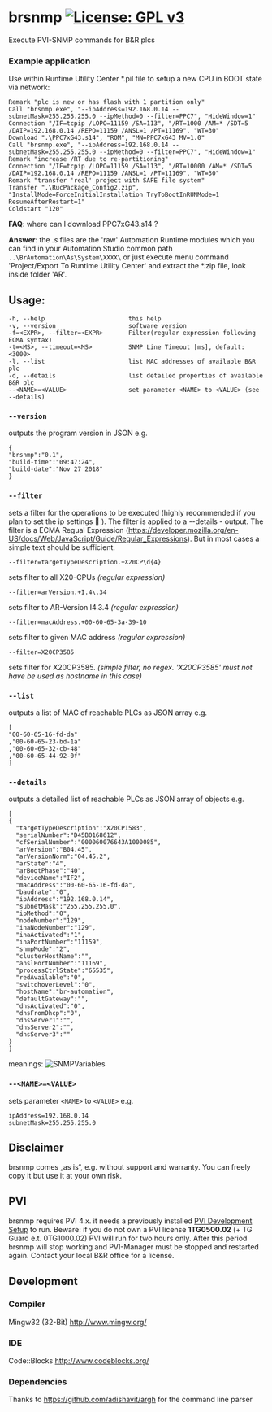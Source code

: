 # brsnmp [![License: GPL v3](https://img.shields.io/badge/License-GPL%20v3-blue.svg)](https://www.gnu.org/licenses/gpl-3.0)
Execute PVI-SNMP commands for B&amp;R plcs

### Example application
Use within Runtime Utility Center *.pil file to setup a new CPU in BOOT state via network:
```
Remark "plc is new or has flash with 1 partition only"
Call "brsnmp.exe", "--ipAddress=192.168.0.14 --subnetMask=255.255.255.0 --ipMethod=0 --filter=PPC7", "HideWindow=1"
Connection "/IF=tcpip /LOPO=11159 /SA=113", "/RT=1000 /AM=* /SDT=5 /DAIP=192.168.0.14 /REPO=11159 /ANSL=1 /PT=11169", "WT=30"
Download ".\PPC7xG43.s14", "ROM", "MN=PPC7xG43 MV=1.0"
Call "brsnmp.exe", "--ipAddress=192.168.0.14 --subnetMask=255.255.255.0 --ipMethod=0 --filter=PPC7", "HideWindow=1"
Remark "increase /RT due to re-partitioning"
Connection "/IF=tcpip /LOPO=11159 /SA=113", "/RT=10000 /AM=* /SDT=5 /DAIP=192.168.0.14 /REPO=11159 /ANSL=1 /PT=11169", "WT=30"
Remark "transfer 'real' project with SAFE file system"
Transfer ".\RucPackage_Config2.zip", "InstallMode=ForceInitialInstallation TryToBootInRUNMode=1 ResumeAfterRestart=1"
Coldstart "120"
```
**FAQ**: where can I download PPC7xG43.s14 ?

**Answer**: the *.s* files are the 'raw' Automation Runtime modules which you can find in your Automation Studio common path ```..\BrAutomation\As\System\XXXX\``` or just execute menu command 'Project/Export To Runtime Utility Center' and extract the *.zip file, look inside folder 'AR'.


## Usage:
```
-h, --help                       this help
-v, --version                    software version
-f=<EXPR>, --filter=<EXPR>       Filter(regular expression following ECMA syntax)
-t=<MS>, --timeout=<MS>          SNMP Line Timeout [ms], default: <3000>
-l, --list                       list MAC addresses of available B&R plc
-d, --details                    list detailed properties of available B&R plc
--<NAME>=<VALUE>                 set parameter <NAME> to <VALUE> (see --details)
```

### `--version`
outputs the program version in JSON e.g.
```
{
"brsnmp":"0.1",
"build-time":"09:47:24",
"build-date":"Nov 27 2018"
}
```

### `--filter`
sets a filter for the operations to be executed (highly recommended if you plan to set the ip settings :grimacing: ). The filter is applied to a --details - output.
The filter is a ECMA Regual Expression (https://developer.mozilla.org/en-US/docs/Web/JavaScript/Guide/Regular_Expressions).
But in most cases a simple text should be sufficient.

```--filter=targetTypeDescription.+X20CP\d{4}```

sets filter to all X20-CPUs *(regular expression)*

```--filter=arVersion.+I.4\.34```

sets filter to AR-Version I4.3.4  *(regular expression)*

```--filter=macAddress.+00-60-65-3a-39-10```

sets filter to given MAC address *(regular expression)*

```--filter=X20CP3585```

sets filter for X20CP3585. *(simple filter, no regex. 'X20CP3585' must not have be used as hostname in this case)*


### `--list`
outputs a list of MAC of reachable PLCs as JSON array e.g.
```
[
"00-60-65-16-fd-da"
,"00-60-65-23-bd-1a"
,"00-60-65-32-cb-48"
,"00-60-65-44-92-0f"
]
```

### `--details`
outputs a detailed list of reachable PLCs as JSON array of objects e.g.
```
[
{
  "targetTypeDescription":"X20CP1583",
  "serialNumber":"D45B0168612",
  "cfSerialNumber":"000060076643A1000085",
  "arVersion":"B04.45",
  "arVersionNorm":"04.45.2",
  "arState":"4",
  "arBootPhase":"40",
  "deviceName":"IF2",
  "macAddress":"00-60-65-16-fd-da",
  "baudrate":"0",
  "ipAddress":"192.168.0.14",
  "subnetMask":"255.255.255.0",
  "ipMethod":"0",
  "nodeNumber":"129",
  "inaNodeNumber":"129",
  "inaActivated":"1",
  "inaPortNumber":"11159",
  "snmpMode":"2",
  "clusterHostName":"",
  "anslPortNumber":"11169",
  "processCtrlState":"65535",
  "redAvailable":"0",
  "switchoverLevel":"0",
  "hostName":"br-automation",
  "defaultGateway":"",
  "dnsActivated":"0",
  "dnsFromDhcp":"0",
  "dnsServer1":"",
  "dnsServer2":"",
  "dnsServer3":""
}
]
```
meanings:
![SNMPVariables](https://github.com/hilch/brsnmp/blob/master/doc/SnmpVariables.PNG)



### `--<NAME>=<VALUE>`
sets parameter `<NAME>` to `<VALUE>` e.g.
```
ipAddress=192.168.0.14
subnetMask=255.255.255.0
```

## Disclaimer
brsnmp comes „as is“, e.g. without support and warranty.
You can freely copy it but use it at your own risk.

## PVI
brsnmp requires PVI 4.x.
it needs a previously installed [PVI Development Setup](https://www.br-automation.com/en/downloads/#categories=Software/Automation+NET%2FPVI) to run.
Beware: if you do not own a PVI license **1TG0500.02** (+ TG Guard e.t. 0TG1000.02) PVI will run for two hours only. After this period brsnmp will stop working and PVI-Manager must be stopped and restarted again.
Contact your local B&R office for a license.

## Development
### Compiler
   Mingw32 (32-Bit)
   http://www.mingw.org/
   
### IDE
   Code::Blocks
   http://www.codeblocks.org/
   
### Dependencies
Thanks to https://github.com/adishavit/argh for the command line parser


